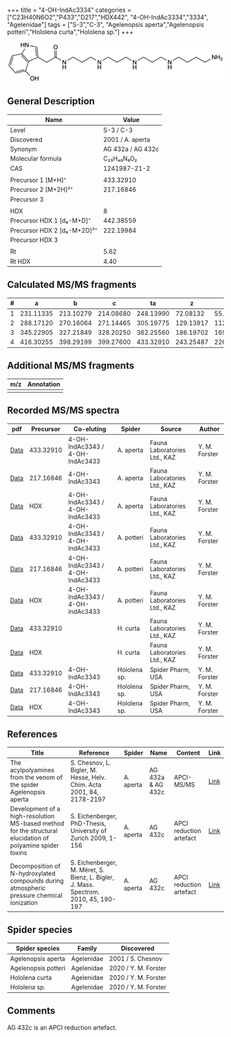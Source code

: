 +++
title = "4-OH-IndAc3334"
categories = ["C23H40N6O2","P433","D217","HDX442",
"4-OH-IndAc3334","3334",
"Agelenidae"]
tags = ["S-3","C-3",
"Agelenopsis aperta","Agelenopsis potteri","Hololena curta","Hololena sp."]
+++

![](/img/4-OH-IndAc3334.png)

## General Description

| Name                        | Value             |
|-----------------------------|-------------------|
| Level                       | S-3 / C-3                |
| Discovered                  | 2001 / A. aperta  |
| Synonym                     | AG 432a / AG 432c |
| Molecular formula           | C₂₃H₄₀N₆O₂        |
| CAS                         | 1241987-21-2      |
|                             |                   |
| Precursor 1 [M+H]⁺          | 433.32910         |
| Precursor 2 [M+2H]²⁺        | 217.16846         |
| Precursor 3                 |                   |
|                             |                   |
| HDX                         | 8                 |
| Precursor HDX 1 [d₈-M+D]⁺   | 442.38559         |
| Precursor HDX 2 [d₈-M+2D]²⁺ | 222.19984         |
| Precursor HDX 3             |                   |
|                             |                   |
| Rt                          | 5.62              |
| Rt HDX                      | 4.40              |

## Calculated MS/MS fragments

| # | a         | b         | c         | ta        | z         | y         | tz        |
|---|-----------|-----------|-----------|-----------|-----------|-----------|-----------|
| 1 | 231.11335 | 213.10279 | 214.08680 | 248.13990 | 72.08132  | 55.05477  | 89.10787  |
| 2 | 288.17120 | 270.16064 | 271.14465 | 305.19775 | 129.13917 | 112.11262 | 146.16572 |
| 3 | 345.22905 | 327.21849 | 328.20250 | 362.25560 | 186.19702 | 169.17047 | 203.22357 |
| 4 | 416.30255 | 398.29199 | 399.27600 | 433.32910 | 243.25487 | 226.22832 | 260.28142 |

## Additional MS/MS fragments

| m/z       | Annotation |
|-----------|------------|
|           |            |

## Recorded MS/MS spectra

| pdf                                                                               | Precursor | Co-eluting                      | Spider    | Source                       | Author |
|-----------------------------------------------------------------------------------|-----------|---------------------------------|-----------|------------------------------|---|
| [Data](/pdf/A-aperta/433_4-OH-IndAc3334_4-OH-IndAc3343_4-OH-IndAc3433_Aa.pdf)     | 433.32910 | 4-OH-IndAc3343 / 4-OH-IndAc3433 | A. aperta | Fauna Laboratories Ltd., KAZ | Y. M. Forster |
| [Data](/pdf/A-aperta/433_4-OH-IndAc3334_4-OH-IndAc3343_Aa_2.pdf)                  | 217.16846 | 4-OH-IndAc3343                  | A. aperta | Fauna Laboratories Ltd., KAZ | Y. M. Forster |
| [Data](/pdf/A-aperta/433_4-OH-IndAc3334_4-OH-IndAc3343_4-OH-IndAc3433_Aa_HDX.pdf) | HDX       | 4-OH-IndAc3343 / 4-OH-IndAc3433 | A. aperta | Fauna Laboratories Ltd., KAZ | Y. M. Forster |
| [Data](/pdf/A-potteri/433_4-OH-IndAc3334_4-OH-IndAc3343_4-OH-IndAc3433_Ap.pdf) | 433.32910 | 4-OH-IndAc3343 / 4-OH-IndAc3433 | A. potteri | Fauna Laboratories Ltd., KAZ | Y. M. Forster |
| [Data](/pdf/A-potteri/433_4-OH-IndAc3334_4-OH-IndAc3343_4-OH-IndAc3433_Ap_2.pdf) | 217.16846 | 4-OH-IndAc3343 / 4-OH-IndAc3433 | A. potteri | Fauna Laboratories Ltd., KAZ | Y. M. Forster |
| [Data](/pdf/A-potteri/433_4-OH-IndAc3334_4-OH-IndAc3343_4-OH-IndAc3433_Ap_HDX.pdf) | HDX | 4-OH-IndAc3343 / 4-OH-IndAc3433 | A. potteri | Fauna Laboratories Ltd., KAZ | Y. M. Forster |
| [Data](/pdf/H-curta/433_4-OH-IndAc3334_Hc.pdf) | 433.32910 |           | H. curta | Fauna Laboratories Ltd., KAZ | Y. M. Forster |
| [Data](/pdf/H-curta/433_4-OH-IndAc3334_Hc_HDX.pdf) | HDX |           | H. curta | Fauna Laboratories Ltd., KAZ | Y. M. Forster |
| [Data](/pdf/Hololena-sp/433_4-OH-IndAc3334_4-OH-IndAc3343_Ho-sp.pdf) | 433.32910 | 4-OH-IndAc3343          | Hololena sp. | Spider Pharm, USA | Y. M. Forster |
| [Data](/pdf/Hololena-sp/433_4-OH-IndAc3334_4-OH-IndAc3343_Ho-sp_2.pdf) | 217.16846 | 4-OH-IndAc3343          | Hololena sp. | Spider Pharm, USA | Y. M. Forster |
| [Data](/pdf/Hololena-sp/433_4-OH-IndAc3334_4-OH-IndAc3343_Ho-sp_HDX.pdf) | HDX | 4-OH-IndAc3343          | Hololena sp. | Spider Pharm, USA | Y. M. Forster |

## References

| Title                                                                                                      | Reference                                                                            | Spider    | Name              | Content                 | Link                                                                                                                          |
|------------------------------------------------------------------------------------------------------------|--------------------------------------------------------------------------------------|-----------|-------------------|-------------------------|-------------------------------------------------------------------------------------------------------------------------------|
| The acylpolyamines from the venom of the spider Agelenopsis aperta                                         | S. Chesnov, L. Bigler, M. Hesse, Helv. Chim. Acta 2001, 84, 2178-2197                | A. aperta | AG 432a & AG 432c | APCI-MS/MS              | [Link](https://onlinelibrary.wiley.com/doi/abs/10.1002/1522-2675%2820010815%2984%3A8%3C2178%3A%3AAID-HLCA2178%3E3.0.CO%3B2-N) |
| Development of a high-resolution MS-based method for the structural elucidation of polyamine spider toxins | S. Eichenberger, PhD-Thesis, University of Zurich 2009, 1-156                        | A. aperta | AG 432c           | APCI reduction artefact | [Link](https://www.zora.uzh.ch/id/eprint/12787/1/Eichenberger.pdf)                                                            |
| Decomposition of N-hydroxylated compounds during atmospheric pressure chemical ionization                  | S. Eichenberger, M. Méret, S. Bienz, L. Bigler, J. Mass. Spectrom. 2010, 45, 190-197 | A. aperta | AG 432c           | APCI reduction artefact | [Link](https://onlinelibrary.wiley.com/doi/full/10.1002/jms.1703)                                                             |

## Spider species

| Spider species     | Family     | Discovered        |
|--------------------|------------|-------------------|
| Agelenopsis aperta | Agelenidae | 2001 / S. Chesnov |
| Agelenopsis potteri | Agelenidae | 2020 / Y. M. Forster |
| Hololena curta | Agelenidae | 2020 / Y. M. Forster |
| Hololena sp. | Agelenidae | 2020 / Y. M. Forster |

## Comments

AG 432c is an APCI reduction artefact.